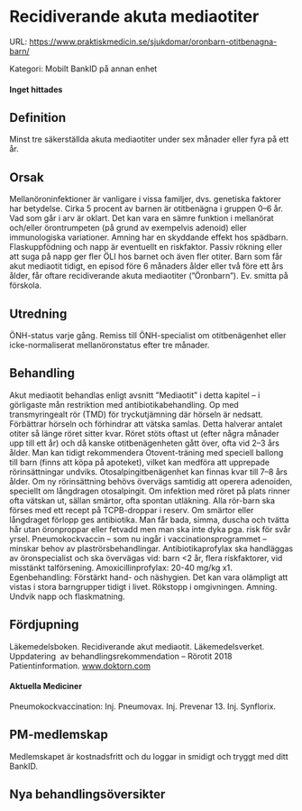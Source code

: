 # Recidiverande akuta mediaotiter

URL: https://www.praktiskmedicin.se/sjukdomar/oronbarn-otitbenagna-barn/



Kategori: Mobilt BankID på annan enhet

#### Inget hittades

## Definition

Minst tre säkerställda akuta mediaotiter under sex månader eller fyra på ett år.

## Orsak

Mellanöroninfektioner är vanligare i vissa familjer, dvs. genetiska faktorer har betydelse. Cirka 5 procent av barnen är otitbenägna i gruppen 0–6 år. Vad som går i arv är oklart. Det kan vara en sämre funktion i mellanörat och/eller örontrumpeten (på grund av exempelvis adenoid) eller immunologiska variationer. Amning har en skyddande effekt hos spädbarn. Flaskuppfödning och napp är eventuellt en riskfaktor. Passiv rökning eller att suga på napp ger fler ÖLI hos barnet och även fler otiter. Barn som får akut mediaotit tidigt, en episod före 6 månaders ålder eller två före ett års ålder, får oftare recidiverande akuta mediaotiter (”Öronbarn”). Ev. smitta på förskola.

## Utredning

ÖNH-status varje gång. Remiss till ÖNH-specialist om otitbenägenhet eller icke-normaliserat mellanöronstatus efter tre månader.

## Behandling

Akut mediaotit behandlas enligt avsnitt ”Mediaotit” i detta kapitel – i görligaste mån restriktion med antibiotikabehandling.
Op med transmyringealt rör (TMD) för tryckutjämning där hörseln är nedsatt. Förbättrar hörseln och förhindrar att vätska samlas. Detta halverar antalet otiter så länge röret sitter kvar. Röret stöts oftast ut (efter några månader upp till ett år) och då kanske otitbenägenheten gått över, ofta vid 2–3 års ålder. Man kan tidigt rekommendera Otovent-träning med speciell ballong till barn (finns att köpa på apoteket), vilket kan medföra att upprepade rörinsättningar undviks.
Otosalpingitbenägenhet kan finnas kvar till 7–8 års ålder. Om ny rörinsättning behövs övervägs samtidig att operera adenoiden, speciellt om långdragen otosalpingit.
Om infektion med röret på plats rinner ofta vätskan ut, sällan smärtor, ofta spontan utläkning. Alla rör-barn ska förses med ett recept på TCPB-droppar i reserv. Om smärtor eller långdraget förlopp ges antibiotika.
Man får bada, simma, duscha och tvätta hår utan öronproppar eller fetvadd men man ska inte dyka pga. risk för svår yrsel.
Pneumokockvaccin – som nu ingår i vaccinationsprogrammet – minskar behov av plaströrsbehandlingar.
Antibiotikaprofylax ska handläggas av öronspecialist och ska övervägas vid: barn <2 år, flera riskfaktorer, vid misstänkt talförsening.
Amoxicillinprofylax: 20-40 mg/kg x1.
Egenbehandling: Förstärkt hand- och näshygien. Det kan vara olämpligt att vistas i stora barngrupper tidigt i livet. Rökstopp i omgivningen. Amning. Undvik napp och flaskmatning.

## Fördjupning

Läkemedelsboken. Recidiverande akut mediaotit.
Läkemedelsverket. Uppdatering  av behandlingsrekommendation – Rörotit 2018
Patientinformation. www.doktorn.com

#### Aktuella Mediciner

Pneumokockvaccination: Inj. Pneumovax. Inj. Prevenar 13. Inj. Synflorix.

## PM-medlemskap

Medlemskapet är kostnadsfritt och du loggar in smidigt och tryggt med ditt BankID.

## Nya behandlingsöversikter


